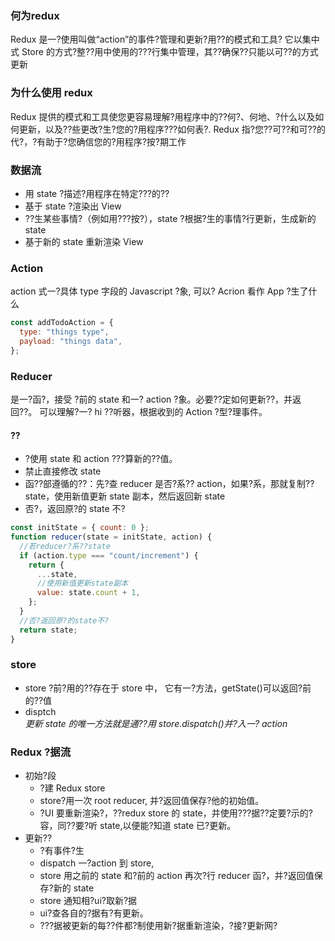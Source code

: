 ### 何为redux

Redux 是一?使用叫做“action”的事件?管理和更新?用??的模式和工具? 它以集中式 Store 的方式?整??用中使用的???行集中管理，其??确保??只能以可??的方式更新

### 为什么使用 redux

Redux 提供的模式和工具使您更容易理解?用程序中的??何?、何地、?什么以及如何更新，以及??些更改?生?您的?用程序???如何表?. Redux 指?您??可??和可??的代?，?有助于?您确信您的?用程序?按?期工作

### 数据流

- 用 state ?描述?用程序在特定???的??
- 基于 state ?渲染出 View
- ??生某些事情?（例如用???按?），state ?根据?生的事情?行更新，生成新的 state
- 基于新的 state 重新渲染 View

### Action

action 式一?具体 type 字段的 Javascript ?象, 可以? Acrion 看作 App ?生了什么

```js
const addTodoAction = {
  type: "things type",
  payload: "things data",
};
```

### Reducer

是一?函?，接受
?前的 state 和一? action ?象。必要??定如何更新??，并返回??。
可以理解?一? hi ??听器，根据收到的 Action ?型?理事件。

#### ??

- ?使用 state 和 action ???算新的??值。
- 禁止直接修改 state
- 函??部遵循的??：先?查 reducer 是否?系?? action，如果?系，那就复制?? state，使用新值更新 state 副本，然后返回新 state
- 否?，返回原?的 state 不?

```js
const initState = { count: 0 };
function reducer(state = initState, action) {
  //若reducer?系??state
  if (action.type === "count/increment") {
    return {
      ...state,
      //使用新值更新state副本
      value: state.count + 1,
    };
  }
  //否?返回原?的state不?
  return state;
}
```

### store

- store
  ?前?用的??存在于 store 中，
  它有一?方法，getState()可以返回?前的??值
- disptch <br>
  _更新 state 的唯一方法就是通??用 store.dispatch()并?入一? action_

### Redux ?据流

- 初始?段
  - ?建 Redux store
  - store?用一次 root reducer, 并?返回值保存?他的初始值。
  - ?UI 要重新渲染?，??redux store 的 state，并使用???据??定要?示的?容，同??要?听 state,以便能?知道 state 已?更新。
- 更新??
  - ?有事件?生
  - dispatch 一?action 到 store,
  - store 用之前的 state 和?前的 action 再次?行 reducer 函?，并?返回值保存?新的 state
  - store 通知相?ui?取新?据
  - ui?查各自的?据有?有更新。
  - ???据被更新的每??件都?制使用新?据重新渲染，?接?更新网?
